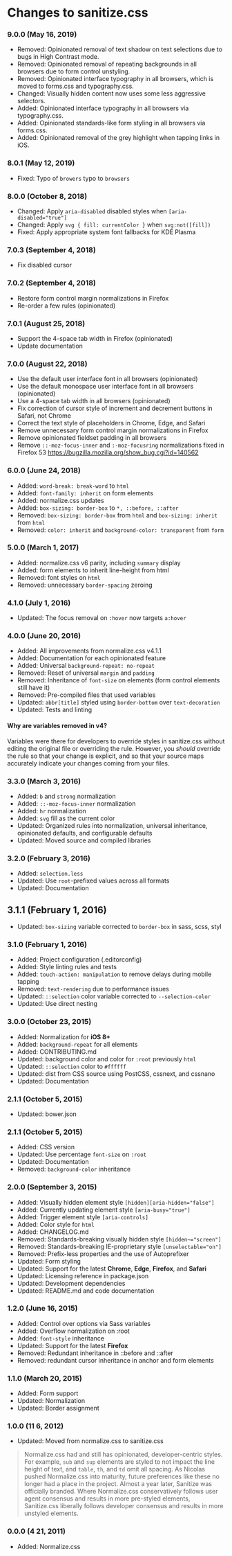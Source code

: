 # Changes to sanitize.css

### 9.0.0 (May 16, 2019)

- Removed: Opinionated removal of text shadow on text selections due to bugs in
  High Contrast mode.
- Removed: Opinionated removal of repeating backgrounds in all browsers due to
  form control unstyling.
- Removed: Opinionated interface typography in all browsers, which is moved to
  forms.css and typography.css.
- Changed: Visually hidden content now uses some less aggressive selectors.
- Added: Opinionated interface typography in all browsers via typography.css.
- Added: Opinionated standards-like form styling in all browsers via forms.css.
- Added: Opinionated removal of the grey highlight when tapping links in iOS.

### 8.0.1 (May 12, 2019)

- Fixed: Typo of `browers` typo to `browsers`

### 8.0.0 (October 8, 2018)

- Changed: Apply `aria-disabled` disabled styles when `[aria-disabled="true"]`
- Changed: Apply `svg { fill: currentColor }` when `svg:not([fill])`
- Fixed: Apply appropriate system font fallbacks for KDE Plasma

### 7.0.3 (September 4, 2018)

- Fix disabled cursor

### 7.0.2 (September 4, 2018)

- Restore form control margin normalizations in Firefox
- Re-order a few rules (opinionated)

### 7.0.1 (August 25, 2018)

- Support the 4-space tab width in Firefox (opinionated)
- Update documentation

### 7.0.0 (August 22, 2018)

- Use the default user interface font in all browsers (opinionated)
- Use the default monospace user interface font in all browsers (opinionated)
- Use a 4-space tab width in all browsers (opinionated)
- Fix correction of cursor style of increment and decrement buttons
  in Safari, not Chrome
- Correct the text style of placeholders in Chrome, Edge, and Safari
- Remove unnecessary form control margin normalizations in Firefox
- Remove opinionated fieldset padding in all browsers
- Remove `::-moz-focus-inner` and `:-moz-focusring` normalizations
  fixed in Firefox 53
  https://bugzilla.mozilla.org/show_bug.cgi?id=140562

### 6.0.0 (June 24, 2018)

- Added: `word-break: break-word` to `html`
- Added: `font-family: inherit` on form elements
- Added: normalize.css updates
- Added: `box-sizing: border-box` to `*, ::before, ::after`
- Removed: `box-sizing: border-box` from `html` and `box-sizing: inherit` from
  `html`
- Removed: `color: inherit` and `background-color: transparent` from
  `form`

### 5.0.0 (March 1, 2017)

- Added: normalize.css v6 parity, including `summary` display
- Added: form elements to inherit line-height from html
- Removed: font styles on `html`
- Removed: unnecessary `border-spacing` zeroing

### 4.1.0 (July 1, 2016)

- Updated: The focus removal on `:hover` now targets `a:hover`

### 4.0.0 (June 20, 2016)

- Added: All improvements from normalize.css v4.1.1
- Added: Documentation for each opinionated feature
- Added: Universal `background-repeat: no-repeat`
- Removed: Reset of universal `margin` and `padding`
- Removed: Inheritance of `font-size` on elements
           (form control elements still have it)
- Removed: Pre-compiled files that used variables
- Updated: `abbr[title]` styled using `border-bottom` over `text-decoration`
- Updated: Tests and linting

#### Why are variables removed in v4?

Variables were there for developers to override styles in sanitize.css without
editing the original file or overriding the rule. However, you *should* override
the rule so that your change is explicit, and so that your source maps
accurately indicate your changes coming from your files.

### 3.3.0 (March 3, 2016)

- Added: `b` and `strong` normalization
- Added: `::-moz-focus-inner` normalization
- Added: `hr` normalization
- Added: `svg` fill as the current color
- Updated: Organized rules into normalization, universal inheritance,
           opinionated defaults, and configurable defaults
- Updated: Moved source and compiled libraries

### 3.2.0 (February 3, 2016)

- Added: `selection.less`
- Updated: Use `root`-prefixed values across all formats
- Updated: Documentation

## 3.1.1 (February 1, 2016)

- Updated: `box-sizing` variable corrected to `border-box` in sass, scss, styl

### 3.1.0 (February 1, 2016)

- Added: Project configuration (.editorconfig)
- Added: Style linting rules and tests
- Added: `touch-action: manipulation` to remove delays during mobile tapping
- Removed: `text-rendering` due to performance issues
- Updated: `::selection` color variable corrected to `--selection-color`
- Updated: Use direct nesting

### 3.0.0 (October 23, 2015)

- Added: Normalization for **iOS 8+**
- Added: `background-repeat` for all elements
- Added: CONTRIBUTING.md
- Updated: background color and color for `:root` previously `html`
- Updated: `::selection` color to `#ffffff`
- Updated: dist from CSS source using PostCSS, cssnext, and cssnano
- Updated: Documentation

### 2.1.1 (October 5, 2015)

- Updated: bower.json

### 2.1.1 (October 5, 2015)

- Added: CSS version
- Updated: Use percentage `font-size` on `:root`
- Updated: Documentation
- Removed: `background-color` inheritance

### 2.0.0 (September 3, 2015)

- Added: Visually hidden element style `[hidden][aria-hidden="false"]`
- Added: Currently updating element style `[aria-busy="true"]`
- Added: Trigger element style `[aria-controls]`
- Added: Color style for `html`
- Added: CHANGELOG.md
- Removed: Standards-breaking visually hidden style `[hidden~="screen"]`
- Removed: Standards-breaking IE-proprietary style `[unselectable="on"]`
- Removed: Prefix-less properties and the use of Autoprefixer
- Updated: Form styling
- Updated: Support for the latest **Chrome**, **Edge**, **Firefox**,
           and **Safari**
- Updated: Licensing reference in package.json
- Updated: Development dependencies
- Updated: README.md and code documentation

### 1.2.0 (June 16, 2015)

- Added: Control over options via Sass variables
- Added: Overflow normalization on :root
- Added: `font-style` inheritance
- Updated: Support for the latest **Firefox**
- Removed: Redundant inheritance in ::before and ::after
- Removed: redundant cursor inheritance in anchor and form elements

### 1.1.0 (March 20, 2015)

- Added: Form support
- Updated: Normalization
- Updated: Border assignment

### 1.0.0 (11 6, 2012)

- Updated: Moved from normalize.css to sanitize.css

> Normalize.css had and still has opinionated, developer-centric styles. For
example, `sub` and `sup` elements are styled to not impact the line height of
text, and `table`, `th`, and `td` omit all spacing. As Nicolas pushed
Normalize.css into maturity, future preferences like these no longer had a
place in the project. Almost a year later, Sanitize was officially branded.
Where Normalize.css conservatively follows user agent consensus and results
in more pre-styled elements, Sanitize.css liberally follows developer
consensus and results in more unstyled elements.

### 0.0.0 (4 21, 2011)

- Added: Normalize.css
